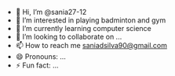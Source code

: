 - 👋 Hi, I’m @sania27-12
- 👀 I’m interested in playing badminton and gym
- 🌱 I’m currently learning computer science
- 💞️ I’m looking to collaborate on ...
- 📫 How to reach me saniadsilva90@gmail.com
- 😄 Pronouns: ...
- ⚡ Fun fact: ...

<!---
sania27-12/sania27-12 is a ✨ special ✨ repository because its `README.md` (this file) appears on your GitHub profile.
You can click the Preview link to take a look at your changes.
--->
